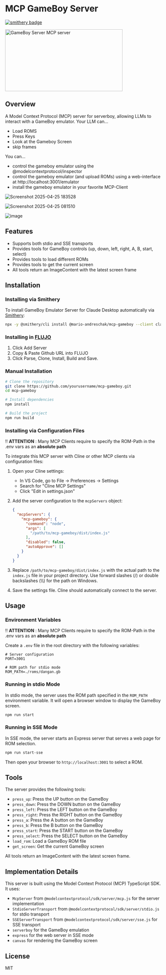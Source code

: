 # MCP GameBoy Server
[![smithery badge](https://smithery.ai/badge/@mario-andreschak/mcp-gameboy)](https://smithery.ai/server/@mario-andreschak/mcp-gameboy)

<a href="https://glama.ai/mcp/servers/@mario-andreschak/mcp-gameboy">
  <img width="380" height="200" src="https://glama.ai/mcp/servers/@mario-andreschak/mcp-gameboy/badge" alt="GameBoy Server MCP server" />
</a>

## Overview
A Model Context Protocol (MCP) server for serverboy, allowing LLMs to interact with a GameBoy emulator.
Your LLM can...
- Load ROMS
- Press Keys
- Look at the Gameboy Screen
- skip frames

You can...
- control the gameboy emulator using the @modelcontextprotocol/inspector
- control the gameboy emulator (and upload ROMs) using a web-interface at http://localhost:3001/emulator
- install the gameboy emulator in your favorite MCP-Client

![Screenshot 2025-04-25 183528](https://github.com/user-attachments/assets/a248ef8a-73bb-4fc7-9c7f-7832cea34498)

![Screenshot 2025-04-25 081510](https://github.com/user-attachments/assets/dd47d7ea-fe93-4162-9da5-8da7d9aab469)

![image](https://github.com/user-attachments/assets/b9565920-b2ae-41d5-8609-59d832a90d44)


## Features

- Supports both stdio and SSE transports
- Provides tools for GameBoy controls (up, down, left, right, A, B, start, select)
- Provides tools to load different ROMs
- Provides tools to get the current screen
- All tools return an ImageContent with the latest screen frame

## Installation

### Installing via Smithery

To install GameBoy Emulator Server for Claude Desktop automatically via [Smithery](https://smithery.ai/server/@mario-andreschak/mcp-gameboy):

```bash
npx -y @smithery/cli install @mario-andreschak/mcp-gameboy --client claude
```

### Installing in [FLUJO](https://github.com/mario-andreschak/FLUJO/)
1. Click Add Server
2. Copy & Paste Github URL into FLUJO
3. Click Parse, Clone, Install, Build and Save.

### Manual Installation

```bash
# Clone the repository
git clone https://github.com/yourusername/mcp-gameboy.git
cd mcp-gameboy

# Install dependencies
npm install

# Build the project
npm run build
```

### Installing via Configuration Files

!! **ATTENTION** : Many MCP Clients require to specify the ROM-Path in the .env vars as an **absolute path**

To integrate this MCP server with Cline or other MCP clients via configuration files:

1. Open your Cline settings:
   - In VS Code, go to File -> Preferences -> Settings
   - Search for "Cline MCP Settings"
   - Click "Edit in settings.json"

2. Add the server configuration to the `mcpServers` object:
   ```json
   {
     "mcpServers": {
       "mcp-gameboy": {
         "command": "node",
         "args": [
           "/path/to/mcp-gameboy/dist/index.js"
         ],
         "disabled": false,
         "autoApprove": []
       }
     }
   }
   ```

3. Replace `/path/to/mcp-gameboy/dist/index.js` with the actual path to the `index.js` file in your project directory. Use forward slashes (/) or double backslashes (\\\\) for the path on Windows.

4. Save the settings file. Cline should automatically connect to the server.


## Usage

### Environment Variables
!! **ATTENTION** : Many MCP Clients require to specify the ROM-Path in the .env vars as an **absolute path**

Create a `.env` file in the root directory with the following variables:

```
# Server configuration
PORT=3001

# ROM path for stdio mode
ROM_PATH=./roms/dangan.gb
```

### Running in stdio Mode

In stdio mode, the server uses the ROM path specified in the `ROM_PATH` environment variable. It will open a browser window to display the GameBoy screen.

```bash
npm run start
```

### Running in SSE Mode

In SSE mode, the server starts an Express server that serves a web page for ROM selection.

```bash
npm run start-sse
```

Then open your browser to `http://localhost:3001` to select a ROM.

## Tools

The server provides the following tools:

- `press_up`: Press the UP button on the GameBoy
- `press_down`: Press the DOWN button on the GameBoy
- `press_left`: Press the LEFT button on the GameBoy
- `press_right`: Press the RIGHT button on the GameBoy
- `press_a`: Press the A button on the GameBoy
- `press_b`: Press the B button on the GameBoy
- `press_start`: Press the START button on the GameBoy
- `press_select`: Press the SELECT button on the GameBoy
- `load_rom`: Load a GameBoy ROM file
- `get_screen`: Get the current GameBoy screen

All tools return an ImageContent with the latest screen frame.

## Implementation Details

This server is built using the Model Context Protocol (MCP) TypeScript SDK. It uses:

- `McpServer` from `@modelcontextprotocol/sdk/server/mcp.js` for the server implementation
- `StdioServerTransport` from `@modelcontextprotocol/sdk/server/stdio.js` for stdio transport
- `SSEServerTransport` from `@modelcontextprotocol/sdk/server/sse.js` for SSE transport
- `serverboy` for the GameBoy emulation
- `express` for the web server in SSE mode
- `canvas` for rendering the GameBoy screen

## License

MIT
